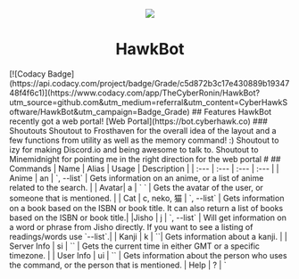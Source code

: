 <p align="center"><img src="http://www.cyberhawk.co/logo-alt.svg"></p>
<h1 align="center">HawkBot</h1>  
[![Codacy Badge](https://api.codacy.com/project/badge/Grade/c5d872b3c17e430889b1934748f4f6c1)](https://www.codacy.com/app/TheCyberRonin/HawkBot?utm_source=github.com&amp;utm_medium=referral&amp;utm_content=CyberHawkSoftware/HawkBot&amp;utm_campaign=Badge_Grade)
## Features  
HawkBot recently got a web portal! [Web Portal](https://bot.cyberhawk.co)  
### Shoutouts
Shoutout to Frosthaven for the overall idea of the layout and a few functions from utility as well as the memory command! :)  
Shoutout to izy for making Discord.io and being awesome to talk to.  
Shoutout to Minemidnight for pointing me in the right direction for the web portal
#
## Commands  
| Name | Alias | Usage | Description |
| :--- | :--- | :--- | :--- |
| Anime | an | `<anime <name of anime>, <anime <name of anime> --list` | Gets information on an anime, or a list of anime related to the search. |
| Avatar| a | `<avatar, <avatar> <mention>` | Gets the avatar of the user, or someone that is mentioned. |
| Cat | c, neko, 猫 | `<cat` | Gets a random cat picture or gif. |
| Dog | d, inu, 犬 | `<dog` | Gets a random dog picture or gif. |
| Invite | i | `<invite` | Gets the invite URL for HawkBot to add it to a server. |
| ISBN | book | `<isbn <book title/isbn>, <isbn <book title/isbn> --list` | Gets information on a book based on the ISBN or book title. It can also return a list of books based on the ISBN or book title.|
|Jisho | j | `<jisho <word/phrase>, <jisho <word/phrase> --list` | Will get information on a word or phrase from Jisho directly. If you want to see a listing of readings/words use `--list`.|
| Kanji | k | `<kanji <a kanji>`| Gets information about a kanji. |
| Server Info | si | `<serverinfo` | Gets information about the current server. |
| Source | so | `<source` | Gets the link for HawkBot's source. |
| Stats | s | `<stats` | Gets statistics on HawkBot as well as some general info. |
| Time | t | `<time, <time <timezone abbreviation>` | Gets the current time in either GMT or a specific timezone. |
| User Info | ui | `<userinfo, <userinfo <mention>` | Gets information about the person who uses the command, or the person that is mentioned.
| Help | ? | `<help` | Brings up the help menu that has information based on this table. |
